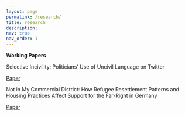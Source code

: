 ```yaml
---
layout: page
permalink: /research/
title: research
description: 
nav: true
nav_order: 1
---
```


**Working Papers**

Selective Incivility: Politicians’ Use of Uncivil Language on Twitter 

[Paper](https://www.dropbox.com/scl/fi/3egfaiy9tnimggrij0ti6/McGrath_QualifyingPaper.pdf?dl=0&rlkey=rq2tehn9ukyy7uy7aliw6l1td)


Not in My Commercial District: How Refugee Resettlement Patterns and Housing Practices Affect Support for the Far-Right in Germany

[Paper](https://www.dropbox.com/scl/fi/ivkfku362f2642j2si5q9/McGrath.Second_Year_Paper_Revised.pdf?dl=0&rlkey=cki5qsbtkhp2u1hap4f7dj2r0)
